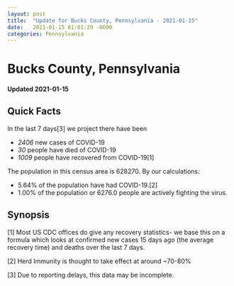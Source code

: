 ```yaml
---
layout: post
title:  "Update for Bucks County, Pennsylvania - 2021-01-15"
date:   2021-01-15 01:01:29 -0600
categories: Pennsylvania
---
```


# Bucks County, Pennsylvania
#### Updated 2021-01-15

## Quick Facts

In the last 7 days[3] we project there have been
- *2406* new cases of COVID-19
- *30* people have died of COVID-19
- *1009* people have recovered from COVID-19[1]

The population in this census area is 628270. By our calculations:
- 5.64% of the population have had COVID-19.[2]
- 1.00% of the population or 6276.0 people are actively fighting the virus.

## Synopsis




[1] Most US CDC offices do give any recovery statistics- we base this on a formula which looks at confirmed new cases
15 days ago (the average recovery time) and deaths over the last 7 days.

[2] Herd Immunity is thought to take effect at around ~70-80%

[3] Due to reporting delays, this data may be incomplete.
 
    